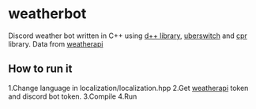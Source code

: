 # weatherbot
Discord weather bot written in C++ using [d++ library](dpp.dev), [uberswitch](https://github.com/falemagn/uberswitch) and [cpr](https://github.com/libcpr/cpr) library. Data from [weatherapi](https://www.weatherapi.com/)

## How to run it 
1.Change language in localization/localization.hpp
2.Get [weatherapi](https://www.weatherapi.com/) token and discord bot token.
3.Compile
4.Run
